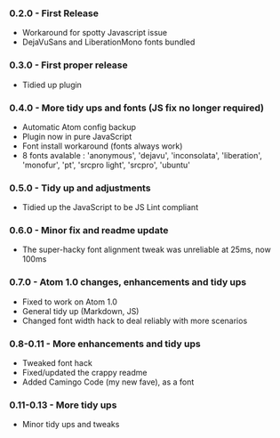 ### 0.2.0 - First Release
* Workaround for spotty Javascript issue
* DejaVuSans and LiberationMono fonts bundled

### 0.3.0 - First proper release
* Tidied up plugin

### 0.4.0 - More tidy ups and fonts (JS fix no longer required)

* Automatic Atom config backup
* Plugin now in pure JavaScript
* Font install workaround (fonts always work)
* 8 fonts avalable : 'anonymous', 'dejavu', 'inconsolata', 'liberation', 'monofur', 'pt',
  'srcpro light', 'srcpro', 'ubuntu'

### 0.5.0 - Tidy up and adjustments
* Tidied up the JavaScript to be JS Lint compliant

### 0.6.0 - Minor fix and readme update
* The super-hacky font alignment tweak was unreliable at 25ms, now 100ms

### 0.7.0 - Atom 1.0 changes, enhancements and tidy ups
* Fixed to work on Atom 1.0
* General tidy up (Markdown, JS)
* Changed font width hack to deal reliably with more scenarios

### 0.8-0.11 - More enhancements and tidy ups
* Tweaked font hack
* Fixed/updated the crappy readme
* Added Camingo Code (my new fave), as a font

### 0.11-0.13 - More tidy ups
* Minor tidy ups and tweaks
